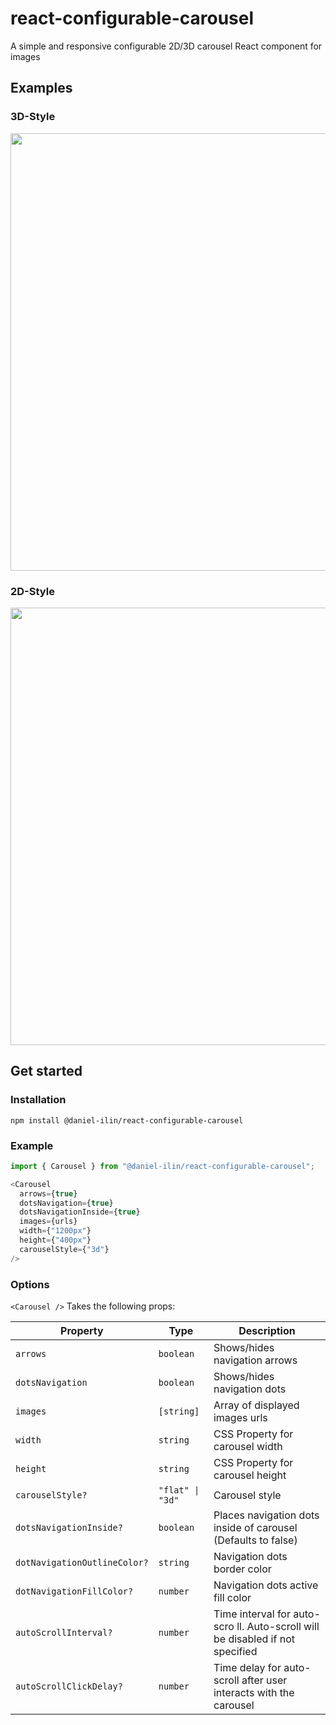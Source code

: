 # react-configurable-carousel
A simple and responsive configurable 2D/3D carousel React component for images

## Examples
### 3D-Style
<img src="https://media3.giphy.com/media/x4l2PXDCIx6MYSsQPK/giphy.gif?cid=790b76115829a48c487fd14a36da3418fa5997ac1bd6541b&rid=giphy.gif&ct=g" width="700" />

### 2D-Style
<img src="https://media0.giphy.com/media/gAF6DM0L4vfXhDKA8h/giphy.gif?cid=790b761175be94dd450583df7eb6bdf7057d3caa5ac00d75&rid=giphy.gif&ct=g" width="700" />

## Get started

### Installation

```console
npm install @daniel-ilin/react-configurable-carousel
```

### Example
```js
import { Carousel } from "@daniel-ilin/react-configurable-carousel";

<Carousel
  arrows={true}
  dotsNavigation={true}
  dotsNavigationInside={true}
  images={urls}
  width={"1200px"}
  height={"400px"}
  carouselStyle={"3d"}
/>
```

### Options
```<Carousel />``` Takes the following props:

| Property  | Type | Description
| ------------- | ------------- | ------------- |
| ```arrows```  | ```boolean```  | Shows/hides navigation arrows |
| ```dotsNavigation```  | ```boolean```  | Shows/hides navigation dots |
| ```images```  | ```[string]```  | Array of displayed images urls |
| ```width```  | ```string```  | CSS Property for carousel width |
| ```height```  | ```string```  | CSS Property for carousel height |
| ```carouselStyle?```  | ```"flat" \| "3d"```  | Carousel style |
| ```dotsNavigationInside?```  | ```boolean```  | Places navigation dots inside of carousel (Defaults to false) |
| ```dotNavigationOutlineColor?```  | ```string```  | Navigation dots border color |
| ```dotNavigationFillColor?``` | ```number``` | Navigation dots active fill color |
| ```autoScrollInterval?```  | ```number```  | Time interval for auto-scro ll. Auto-scroll will be disabled if not specified |
| ```autoScrollClickDelay?```  | ```number```  | Time delay for auto-scroll after user interacts with the carousel |
